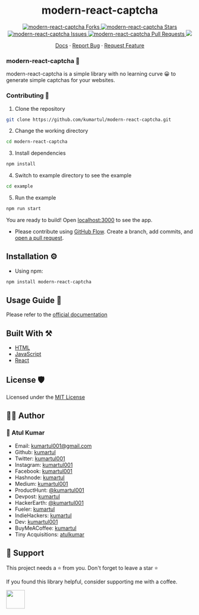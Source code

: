 <h1 align="center">modern-react-captcha</h1>

<p align="center">
	<a href="https://github.com/kumartul/modern-react-captcha/fork" target="blank">
		<img src="https://img.shields.io/github/forks/kumartul/modern-react-captcha?style=flat-square" alt="modern-react-captcha Forks"/>
	</a>
	<a href="https://github.com/kumartul/modern-react-captcha/stargazers" target="blank">
		<img src="https://img.shields.io/github/stars/kumartul/modern-react-captcha?style=flat-square" alt="modern-react-captcha Stars"/>
	</a>
	<a href="https://github.com/kumartul/modern-react-captcha/issues" target="blank">
		<img src="https://img.shields.io/github/issues/kumartul/modern-react-captcha?style=flat-square" alt="modern-react-captcha Issues"/>
	</a>
	<a href="https://github.com/kumartul/modern-react-captcha/pulls" target="blank">
		<img src="https://img.shields.io/github/issues-pr/kumartul/modern-react-captcha?style=flat-square" alt="modern-react-captcha Pull Requests"/>
	</a>
	<a href="https://twitter.com/intent/tweet?text=Checkout modern-react-captcha package by @kumartul001. It is a simple to use library to generate captcha of your choice
	Source Code: github.com/kumartul/modern-react-captcha">
		<img src="https://img.shields.io/twitter/url?label=Share%20on%20Twitter&style=social&url=https%3A%2F%2Fgithub.com%kumartul%modern-react-captcha">
	</a>
</p>

<p align="center">
    <a href="" target="blank">Docs</a>
    ·
    <a href="https://github.com/kumartul/modern-react-captcha/issues/new/choose">Report Bug</a>
    ·
    <a href="https://github.com/kumartul/modern-react-captcha/issues/new/choose">Request Feature</a>
</p>

### modern-react-captcha 🚀

modern-react-captcha is a simple library with no learning curve 😀 to generate simple captchas for your websites.

### Contributing 🤝

1. Clone the repository

```bash
git clone https://github.com/kumartul/modern-react-captcha.git
```

2. Change the working directory

```bash
cd modern-react-captcha
```

3. Install dependencies

```bash
npm install
```

4. Switch to example directory to see the example

```bash
cd example
```

5. Run the example

```bash
npm run start
```

You are ready to build! Open [localhost:3000](http://localhost:3000/) to see the app.

- Please contribute using [GitHub Flow](https://guides.github.com/introduction/flow). Create a branch, add commits, and [open a pull request](https://github.com/kumartul/modern-react-captcha/compare).

## Installation ⚙

- Using npm:

```bash
npm install modern-react-captcha
```

## Usage Guide 👐

Please refer to the [official documentation](https://modern-react-captcha.netlify.app/)

## Built With ⚒

- [HTML](https://html.spec.whatwg.org/)
- [JavaScript](https://www.ecma-international.org/publications-and-standards/standards/ecma-262/)
- [React](https://reactjs.org/)

## License 🛡
Licensed under the [MIT License](https://github.com/kumartul/modern-react-captcha/blob/master/LICENSE)

## 👨‍💻 Author

### 👤 Atul Kumar

- Email: [kumartul001@gmail.com](kumartul001@gmail.com)
- Github: [kumartul](https://github.com/kumartul)
- Twitter: [kumartul001](https://twitter.com/kumartul001)
- Instagram: [kumartul001](https://instagram.com/kumartul001)
- Facebook: [kumartul001](https://facebook.com/kumartul001)
- Hashnode: [kumartul](https://hashnode.com/@kumartul)
- Medium: [kumartul001](https://hashnode.com/@kumartul001)
- ProductHunt: [@kumartul001](https://www.producthunt.com/@kumartul001)
- Devpost: [kumartul](https://devpost.com/kumartul)
- HackerEarth: [@kumartul001](https://www.hackerearth.com/@kumartul001)
- Fueler: [kumartul](https://fueler.io/kumartul)
- IndieHackers: [kumartul](https://www.indiehackers.com/kumartul)
- Dev: [kumartul001](https://dev.to/kumartul001)
- BuyMeACoffee: [kumartul](https://www.buymeacoffee.com/kumartul)
- Tiny Acquisitions: [atulkumar](https://tinyacquisitions.com/profile/atulkumar)

## 🙏 Support

This project needs a ⭐️ from you. Don't forget to leave a star ⭐️

If you found this library helpful, consider supporting me with a coffee.

<a href="https://www.buymeacoffee.com/kumartul">
    <img src="https://cdn.buymeacoffee.com/buttons/v2/default-yellow.png" height="50px">
</a>
